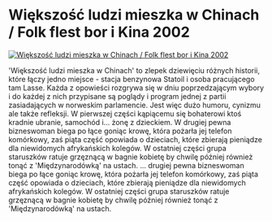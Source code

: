 Większość ludzi mieszka w Chinach / Folk flest bor i Kina 2002 
=============
[![Większość ludzi mieszka w Chinach / Folk flest bor i Kina 2002 ](http://vidos.pl/images/player.gif)](http://vidos.pl/wiekszosc-ludzi-mieszka-w-chinach-folk-flest-bor-i-kina-2002)

 'Większość ludzi mieszka w Chinach' to zlepek dziewięciu różnych historii, które łączy jedno miejsce - stacja benzynowa Statoil i osoba pracującego tam Lasse. Każda z opowieści rozgrywa się w dniu poprzedzającym wybory i do każdej z nich przypisane są poglądy i program jednej z partii zasiadających w norweskim parlamencie. Jest więc dużo humoru, cynizmu ale także refleksji. W pierwszej części kąpiącemu się bohaterowi ktoś kradnie ubranie, samochód i... żonę z dzieckiem. W drugiej pewna bizneswoman biega po łące goniąc krowę, która pożarła jej telefon komórkowy, zaś piąta część opowiada o dzieciach, które zbierają pieniądze dla niewidomych afrykańskich kolegów. W ostatniej części grupa staruszków ratuje grzęznącą w bagnie kobietę by chwilę później również tonąć z 'Międzynarodówką' na ustach.  ... drugiej pewna bizneswoman biega po łące goniąc krowę, która pożarła jej telefon komórkowy, zaś piąta część opowiada o dzieciach, które zbierają pieniądze dla niewidomych afrykańskich kolegów. W ostatniej części grupa staruszków ratuje grzęznącą w bagnie kobietę by chwilę później również tonąć z 'Międzynarodówką' na ustach.
